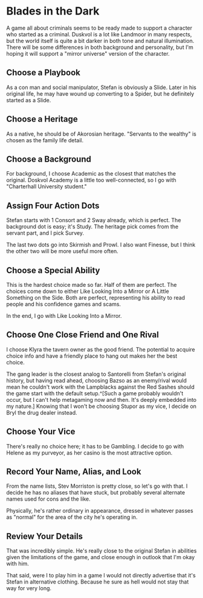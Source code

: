 <!--
 Copyright 2024 David Terhune. All rights reserved.
-->

# Blades in the Dark

A game all about criminals seems to be ready made to support a character who started as a criminal. Duskvol is a lot like Landmoor in many respects, but the world itself is quite a bit darker in both tone and natural illumination. There will be some differences in both background and personality, but I'm hoping it will support a "mirror universe" version of the character.

## Choose a Playbook

As a con man and social manipulator, Stefan is obviously a Slide. Later in his original life, he may have wound up converting to a Spider, but he definitely started as a Slide.

## Choose a Heritage

As a native, he should be of Akorosian heritage. "Servants to the wealthy" is chosen as the family life detail.

## Choose a Background

For background, I choose Academic as the closest that matches the original. Doskvol Academy is a little too well-connected, so I go with "Charterhall University student."

## Assign Four Action Dots

Stefan starts with 1 Consort and 2 Sway already, which is perfect. The background dot is easy; it's Study. The heritage pick comes from the servant part, and I pick Survey.

The last two dots go into Skirmish and Prowl. I also want Finesse, but I think the other two will be more useful more often.

## Choose a Special Ability

This is the hardest choice made so far. Half of them are perfect. The choices come down to either Like Looking Into a Mirror or A Little Something on the Side. Both are perfect, representing his ability to read people and his confidence games and scams.

In the end, I go with Like Looking Into a Mirror.

## Choose One Close Friend and One Rival

I choose Klyra the tavern owner as the good friend. The potential to acquire choice info and have a friendly place to hang out makes her the best choice.

The gang leader is the closest analog to Santorelli from Stefan's original history, but having read ahead, choosing Bazso as an enemy/rival would mean he couldn't work with the Lampblacks against the Red Sashes should the game start with the default setup.^[Such a game probably wouldn't occur, but I can't help metagaming now and then. It's deeply embedded into my nature.] Knowing that I won't be choosing Stupor as my vice, I decide on Bryl the drug dealer instead.

## Choose Your Vice

There's really no choice here; it has to be Gambling. I decide to go with Helene as my purveyor, as her casino is the most attractive option.

## Record Your Name, Alias, and Look

From the name lists, Stev Morriston is pretty close, so let's go with that. I decide he has no aliases that have stuck, but probably several alternate names used for cons and the like.

Physically, he's rather ordinary in appearance, dressed in whatever passes as "normal" for the area of the city he's operating in.

## Review Your Details

That was incredibly simple. He's really close to the original Stefan in abilities given the limitations of the game, and close enough in outlook that I'm okay with him.

That said, were I to play him in a game I would not directly advertise that it's Stefan in alternative clothing. Because he sure as hell would not stay that way for very long.
